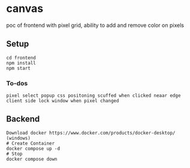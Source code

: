 # canvas

poc of frontend with pixel grid, ability to add and remove color on pixels

## Setup
```
cd frontend
npm install
npm start
```


### To-dos
```
pixel select popup css positoning scuffed when clicked neaar edge
client side lock window when pixel changed
```
## Backend
```
Download docker https://www.docker.com/products/docker-desktop/ (windows)
# Create Container
docker compose up -d
# Stop
docker compose down
```
